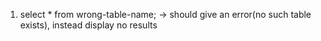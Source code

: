1. select * from wrong-table-name;
-> should give an error(no such table exists), instead display no results
